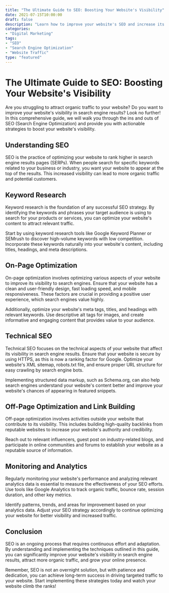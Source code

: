 ```yaml
---
title: "The Ultimate Guide to SEO: Boosting Your Website's Visibility"
date: 2021-07-15T10:00:00
draft: false
description: "Learn how to improve your website's SEO and increase its visibility in search engine results."
categories:
- "Digital Marketing"
tags:
- "SEO"
- "Search Engine Optimization"
- "Website Traffic"
type: "featured"
---
```


# The Ultimate Guide to SEO: Boosting Your Website's Visibility

Are you struggling to attract organic traffic to your website? Do you want to improve your website's visibility in search engine results? Look no further! In this comprehensive guide, we will walk you through the ins and outs of SEO (Search Engine Optimization) and provide you with actionable strategies to boost your website's visibility.

## Understanding SEO

SEO is the practice of optimizing your website to rank higher in search engine results pages (SERPs). When people search for specific keywords related to your business or industry, you want your website to appear at the top of the results. This increased visibility can lead to more organic traffic and potential customers.

## Keyword Research

Keyword research is the foundation of any successful SEO strategy. By identifying the keywords and phrases your target audience is using to search for your products or services, you can optimize your website's content to attract relevant traffic.

Start by using keyword research tools like Google Keyword Planner or SEMrush to discover high-volume keywords with low competition. Incorporate these keywords naturally into your website's content, including titles, headings, and meta descriptions.

## On-Page Optimization

On-page optimization involves optimizing various aspects of your website to improve its visibility to search engines. Ensure that your website has a clean and user-friendly design, fast loading speed, and mobile responsiveness. These factors are crucial in providing a positive user experience, which search engines value highly.

Additionally, optimize your website's meta tags, titles, and headings with relevant keywords. Use descriptive alt tags for images, and create informative and engaging content that provides value to your audience.

## Technical SEO

Technical SEO focuses on the technical aspects of your website that affect its visibility in search engine results. Ensure that your website is secure by using HTTPS, as this is now a ranking factor for Google. Optimize your website's XML sitemap, robots.txt file, and ensure proper URL structure for easy crawling by search engine bots.

Implementing structured data markup, such as Schema.org, can also help search engines understand your website's content better and improve your website's chances of appearing in featured snippets.

## Off-Page Optimization and Link Building

Off-page optimization involves activities outside your website that contribute to its visibility. This includes building high-quality backlinks from reputable websites to increase your website's authority and credibility.

Reach out to relevant influencers, guest post on industry-related blogs, and participate in online communities and forums to establish your website as a reputable source of information.

## Monitoring and Analytics

Regularly monitoring your website's performance and analyzing relevant analytics data is essential to measure the effectiveness of your SEO efforts. Use tools like Google Analytics to track organic traffic, bounce rate, session duration, and other key metrics.

Identify patterns, trends, and areas for improvement based on your analytics data. Adjust your SEO strategy accordingly to continue optimizing your website for better visibility and increased traffic.

## Conclusion

SEO is an ongoing process that requires continuous effort and adaptation. By understanding and implementing the techniques outlined in this guide, you can significantly improve your website's visibility in search engine results, attract more organic traffic, and grow your online presence.

Remember, SEO is not an overnight solution, but with patience and dedication, you can achieve long-term success in driving targeted traffic to your website. Start implementing these strategies today and watch your website climb the ranks!
